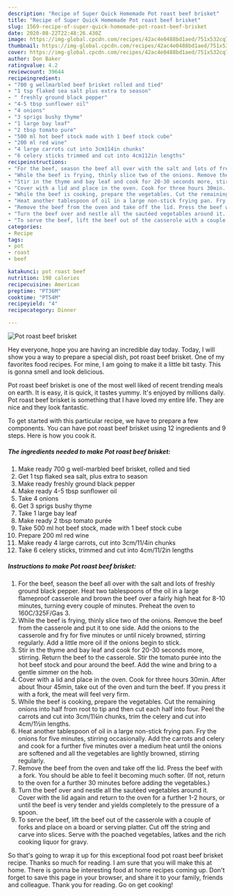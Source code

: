 ```yaml
---
description: "Recipe of Super Quick Homemade Pot roast beef brisket"
title: "Recipe of Super Quick Homemade Pot roast beef brisket"
slug: 1569-recipe-of-super-quick-homemade-pot-roast-beef-brisket
date: 2020-08-22T22:48:26.430Z
image: https://img-global.cpcdn.com/recipes/42ac4e0488bd1aed/751x532cq70/pot-roast-beef-brisket-recipe-main-photo.jpg
thumbnail: https://img-global.cpcdn.com/recipes/42ac4e0488bd1aed/751x532cq70/pot-roast-beef-brisket-recipe-main-photo.jpg
cover: https://img-global.cpcdn.com/recipes/42ac4e0488bd1aed/751x532cq70/pot-roast-beef-brisket-recipe-main-photo.jpg
author: Don Baker
ratingvalue: 4.2
reviewcount: 39644
recipeingredient:
- "700 g wellmarbled beef brisket rolled and tied"
- "1 tsp flaked sea salt plus extra to season"
- " freshly ground black pepper"
- "4-5 tbsp sunflower oil"
- "4 onions"
- "3 sprigs bushy thyme"
- "1 large bay leaf"
- "2 tbsp tomato pure"
- "500 ml hot beef stock made with 1 beef stock cube"
- "200 ml red wine"
- "4 large carrots cut into 3cm114in chunks"
- "6 celery sticks trimmed and cut into 4cm112in lengths"
recipeinstructions:
- "For the beef, season the beef all over with the salt and lots of freshly ground black pepper. Heat two tablespoons of the oil in a large flameproof casserole and brown the beef over a fairly high heat for 8-10 minutes, turning every couple of minutes. Preheat the oven to 160C/325F/Gas 3."
- "While the beef is frying, thinly slice two of the onions. Remove the beef from the casserole and put it to one side. Add the onions to the casserole and fry for five minutes or until nicely browned, stirring regularly. Add a little more oil if the onions begin to stick."
- "Stir in the thyme and bay leaf and cook for 20-30 seconds more, stirring. Return the beef to the casserole. Stir the tomato purée into the hot beef stock and pour around the beef. Add the wine and bring to a gentle simmer on the hob."
- "Cover with a lid and place in the oven. Cook for three hours 30min. After about 1hour 45min, take out of the oven and turn the beef. If you press it with a fork, the meat will feel very firm."
- "While the beef is cooking, prepare the vegetables. Cut the remaining onions into half from root to tip and then cut each half into four. Peel the carrots and cut into 3cm/1¼in chunks, trim the celery and cut into 4cm/1½in lengths."
- "Heat another tablespoon of oil in a large non-stick frying pan. Fry the onions for five minutes, stirring occasionally. Add the carrots and celery and cook for a further five minutes over a medium heat until the onions are softened and all the vegetables are lightly browned, stirring regularly."
- "Remove the beef from the oven and take off the lid. Press the beef with a fork. You should be able to feel it becoming much softer. (If not, return to the oven for a further 30 minutes before adding the vegetables.)"
- "Turn the beef over and nestle all the sautéed vegetables around it. Cover with the lid again and return to the oven for a further 1-2 hours, or until the beef is very tender and yields completely to the pressure of a spoon."
- "To serve the beef, lift the beef out of the casserole with a couple of forks and place on a board or serving platter. Cut off the string and carve into slices. Serve with the poached vegetables, latkes and the rich cooking liquor for gravy."
categories:
- Recipe
tags:
- pot
- roast
- beef

katakunci: pot roast beef 
nutrition: 198 calories
recipecuisine: American
preptime: "PT36M"
cooktime: "PT54M"
recipeyield: "4"
recipecategory: Dinner

---
```



![Pot roast beef brisket](https://img-global.cpcdn.com/recipes/42ac4e0488bd1aed/751x532cq70/pot-roast-beef-brisket-recipe-main-photo.jpg)

Hey everyone, hope you are having an incredible day today. Today, I will show you a way to prepare a special dish, pot roast beef brisket. One of my favorites food recipes. For mine, I am going to make it a little bit tasty. This is gonna smell and look delicious.



Pot roast beef brisket is one of the most well liked of recent trending meals on earth. It is easy, it is quick, it tastes yummy. It's enjoyed by millions daily. Pot roast beef brisket is something that I have loved my entire life. They are nice and they look fantastic.


To get started with this particular recipe, we have to prepare a few components. You can have pot roast beef brisket using 12 ingredients and 9 steps. Here is how you cook it.

<!--inarticleads1-->

##### The ingredients needed to make Pot roast beef brisket:

1. Make ready 700 g well-marbled beef brisket, rolled and tied
1. Get 1 tsp flaked sea salt, plus extra to season
1. Make ready  freshly ground black pepper
1. Make ready 4-5 tbsp sunflower oil
1. Take 4 onions
1. Get 3 sprigs bushy thyme
1. Take 1 large bay leaf
1. Make ready 2 tbsp tomato purée
1. Take 500 ml hot beef stock, made with 1 beef stock cube
1. Prepare 200 ml red wine
1. Make ready 4 large carrots, cut into 3cm/11/4in chunks
1. Take 6 celery sticks, trimmed and cut into 4cm/11/2in lengths




<!--inarticleads2-->

##### Instructions to make Pot roast beef brisket:

1. For the beef, season the beef all over with the salt and lots of freshly ground black pepper. Heat two tablespoons of the oil in a large flameproof casserole and brown the beef over a fairly high heat for 8-10 minutes, turning every couple of minutes. Preheat the oven to 160C/325F/Gas 3.
1. While the beef is frying, thinly slice two of the onions. Remove the beef from the casserole and put it to one side. Add the onions to the casserole and fry for five minutes or until nicely browned, stirring regularly. Add a little more oil if the onions begin to stick.
1. Stir in the thyme and bay leaf and cook for 20-30 seconds more, stirring. Return the beef to the casserole. Stir the tomato purée into the hot beef stock and pour around the beef. Add the wine and bring to a gentle simmer on the hob.
1. Cover with a lid and place in the oven. Cook for three hours 30min. After about 1hour 45min, take out of the oven and turn the beef. If you press it with a fork, the meat will feel very firm.
1. While the beef is cooking, prepare the vegetables. Cut the remaining onions into half from root to tip and then cut each half into four. Peel the carrots and cut into 3cm/1¼in chunks, trim the celery and cut into 4cm/1½in lengths.
1. Heat another tablespoon of oil in a large non-stick frying pan. Fry the onions for five minutes, stirring occasionally. Add the carrots and celery and cook for a further five minutes over a medium heat until the onions are softened and all the vegetables are lightly browned, stirring regularly.
1. Remove the beef from the oven and take off the lid. Press the beef with a fork. You should be able to feel it becoming much softer. (If not, return to the oven for a further 30 minutes before adding the vegetables.)
1. Turn the beef over and nestle all the sautéed vegetables around it. Cover with the lid again and return to the oven for a further 1-2 hours, or until the beef is very tender and yields completely to the pressure of a spoon.
1. To serve the beef, lift the beef out of the casserole with a couple of forks and place on a board or serving platter. Cut off the string and carve into slices. Serve with the poached vegetables, latkes and the rich cooking liquor for gravy.




So that's going to wrap it up for this exceptional food pot roast beef brisket recipe. Thanks so much for reading. I am sure that you will make this at home. There is gonna be interesting food at home recipes coming up. Don't forget to save this page in your browser, and share it to your family, friends and colleague. Thank you for reading. Go on get cooking!
